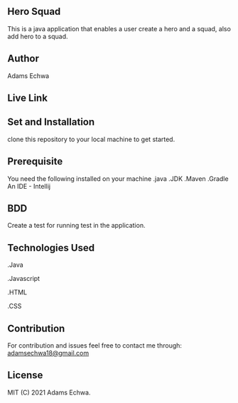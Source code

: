 Hero Squad
--
This is a java application that enables a user create a hero and a squad, also add hero to a squad.

Author
--
 Adams Echwa
 
Live Link
--

Set and Installation
--
clone this repository to your local machine to get started.

Prerequisite
--
You need the following installed on your machine
.java
.JDK
.Maven
.Gradle
An IDE - Intellij

BDD
--
Create a test for running test in the application.

Technologies Used
--
.Java

.Javascript

.HTML

.CSS

Contribution
---
For contribution and issues feel free to contact me through: adamsechwa18@gmail.com

License
--
MIT (C) 2021 Adams Echwa.